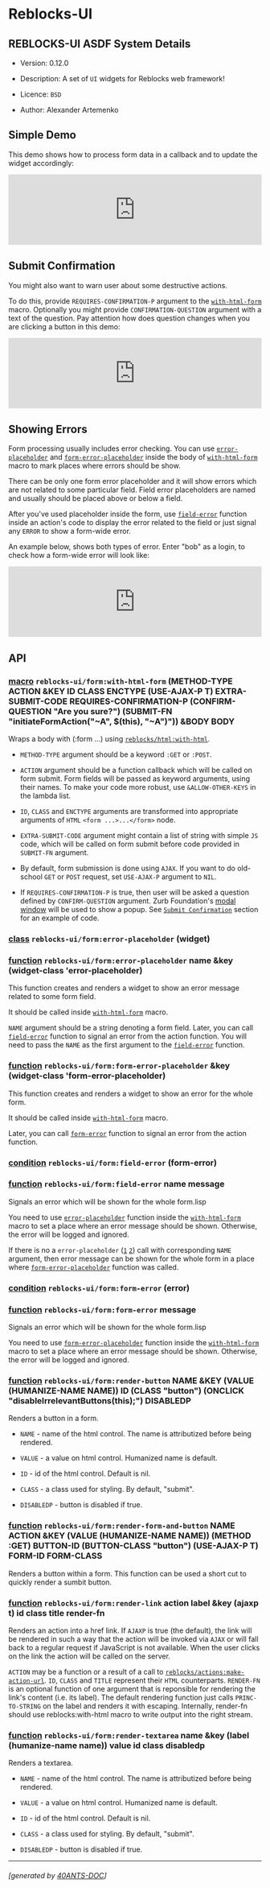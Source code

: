 <a id="x-28REBLOCKS-UI-DOCS-2FINDEX-3A-40README-2040ANTS-DOC-2FLOCATIVES-3ASECTION-29"></a>

# Reblocks-UI

<a id="reblocks-ui-asdf-system-details"></a>

## REBLOCKS-UI ASDF System Details

* Version: 0.12.0

* Description: A set of `UI` widgets for Reblocks web framework!

* Licence: `BSD`

* Author: Alexander Artemenko

<a id="x-28REBLOCKS-UI-DOCS-2FINDEX-3A-3A-40SIMPLE-DEMO-2040ANTS-DOC-2FLOCATIVES-3ASECTION-29"></a>

## Simple Demo

This demo shows how to process form data in a callback
and to update the widget accordingly:


<div class=demo>
 <iframe
         sandbox="allow-forms allow-same-origin allow-scripts"
         id=example-34
         src="http://localhost:40001/examples/reblocks-ui-docs/index/simple-example?iframe-id=example-34"
         style="width: 100%; height: 10em; border: 0"></iframe>
</div>
<script>
window.addEventListener('message', function(e) {
  let message = e.data;
  let iframe_id = message.iframe_id;
  let iframe = document.querySelector('#' + iframe_id);
  if (iframe) {
    iframe.style.height = message.height + 'px';
    iframe.style.width = message.width + 'px';
  } else {
    console.log('Unable to find iframe with id', iframe_id);
  }
} , false);
</script>

<a id="x-28REBLOCKS-UI-DOCS-2FINDEX-3A-3A-40CONFIRMATION-DEMO-2040ANTS-DOC-2FLOCATIVES-3ASECTION-29"></a>

## Submit Confirmation

You might also want to warn user about some destructive actions.

To do this, provide `REQUIRES-CONFIRMATION-P` argument to the
[`with-html-form`][8736] macro. Optionally you might provide `CONFIRMATION-QUESTION`
argument with a text of the question. Pay attention how does question
changes when you are clicking a button in this demo:


<div class=demo>
 <iframe
         sandbox="allow-forms allow-same-origin allow-scripts"
         id=example-35
         src="http://localhost:40001/examples/reblocks-ui-docs/index/confirmation-example?iframe-id=example-35"
         style="width: 100%; height: 10em; border: 0"></iframe>
</div>
<script>
window.addEventListener('message', function(e) {
  let message = e.data;
  let iframe_id = message.iframe_id;
  let iframe = document.querySelector('#' + iframe_id);
  if (iframe) {
    iframe.style.height = message.height + 'px';
    iframe.style.width = message.width + 'px';
  } else {
    console.log('Unable to find iframe with id', iframe_id);
  }
} , false);
</script>

<a id="x-28REBLOCKS-UI-DOCS-2FINDEX-3A-3A-40ERRORS-DEMO-2040ANTS-DOC-2FLOCATIVES-3ASECTION-29"></a>

## Showing Errors

Form processing usually includes error checking.
You can use [`error-placeholder`][d70e] and [`form-error-placeholder`][d938] inside
the body of [`with-html-form`][8736] macro to mark places where errors should be show.

There can be only one form error placeholder and it will show errors which are not
related to some particular field. Field error placeholders are named and usually
should be placed above or below a field.

After you've used placeholder inside the form, use [`field-error`][8a1e] function inside an
action's code to display the error related to the field or just signal any `ERROR`
to show a form-wide error.

An example below, shows both types of error. Enter "bob" as a login, to check
how a form-wide error will look like:


<div class=demo>
 <iframe
         sandbox="allow-forms allow-same-origin allow-scripts"
         id=example-36
         src="http://localhost:40001/examples/reblocks-ui-docs/index/errors-example?iframe-id=example-36"
         style="width: 100%; height: 10em; border: 0"></iframe>
</div>
<script>
window.addEventListener('message', function(e) {
  let message = e.data;
  let iframe_id = message.iframe_id;
  let iframe = document.querySelector('#' + iframe_id);
  if (iframe) {
    iframe.style.height = message.height + 'px';
    iframe.style.width = message.width + 'px';
  } else {
    console.log('Unable to find iframe with id', iframe_id);
  }
} , false);
</script>

<a id="x-28REBLOCKS-UI-DOCS-2FINDEX-3A-3A-40API-2040ANTS-DOC-2FLOCATIVES-3ASECTION-29"></a>

## API

<a id="x-28REBLOCKS-UI-2FFORM-3AWITH-HTML-FORM-20-2840ANTS-DOC-2FLOCATIVES-3AMACRO-29-29"></a>

### [macro](875d) `reblocks-ui/form:with-html-form` (METHOD-TYPE ACTION &KEY ID CLASS ENCTYPE (USE-AJAX-P T) EXTRA-SUBMIT-CODE REQUIRES-CONFIRMATION-P (CONFIRM-QUESTION "Are you sure?") (SUBMIT-FN "initiateFormAction(\"~A\", $(this), \"~A\")")) &BODY BODY

Wraps a body with (:form ...) using [`reblocks/html:with-html`][f21e].

* `METHOD-TYPE` argument should be a keyword `:GET` or `:POST`.

* `ACTION` argument should be a function callback which will be called on
  form submit. Form fields will be passed as keyword arguments, using their
  names. To make your code more robust, use `&ALLOW-OTHER-KEYS` in the lambda list.

* `ID`, `CLASS` and `ENCTYPE` arguments are transformed into appropriate arguments
  of `HTML` `<form ...>...</form>` node.

* `EXTRA-SUBMIT-CODE` argument might contain a list of string with simple `JS` code,
  which will be called on form submit before code provided in `SUBMIT-FN` argument.

* By default, form submission is done using `AJAX`. If you want to
  do old-school `GET` or `POST` request, set `USE-AJAX-P` argument to `NIL`.

* If `REQUIRES-CONFIRMATION-P` is true, then user will be asked a question
  defined by `CONFIRM-QUESTION` argument. Zurb Foundation's
  [modal window][5ce9] will be used
  to show a popup. See [`Submit Confirmation`][4596] section for
  an example of code.

<a id="x-28REBLOCKS-UI-2FFORM-3AERROR-PLACEHOLDER-20CLASS-29"></a>

### [class](56ff) `reblocks-ui/form:error-placeholder` (widget)

<a id="x-28REBLOCKS-UI-2FFORM-3AERROR-PLACEHOLDER-20FUNCTION-29"></a>

### [function](c9c0) `reblocks-ui/form:error-placeholder` name &key (widget-class 'error-placeholder)

This function creates and renders a widget to show an error message related to some form field.

It should be called inside [`with-html-form`][8736] macro.

`NAME` argument should be a string denoting a form field. Later, you can call [`field-error`][8a1e] function
to signal an error from the action function. You will need to pass the `NAME` as the first argument
to the [`field-error`][8a1e] function.

<a id="x-28REBLOCKS-UI-2FFORM-3AFORM-ERROR-PLACEHOLDER-20FUNCTION-29"></a>

### [function](3658) `reblocks-ui/form:form-error-placeholder` &key (widget-class 'form-error-placeholder)

This function creates and renders a widget to show an error for the whole form.

It should be called inside [`with-html-form`][8736] macro.

Later, you can call [`form-error`][4a1a] function to signal an error from the action function.

<a id="x-28REBLOCKS-UI-2FFORM-3AFIELD-ERROR-20CONDITION-29"></a>

### [condition](8d72) `reblocks-ui/form:field-error` (form-error)

<a id="x-28REBLOCKS-UI-2FFORM-3AFIELD-ERROR-20FUNCTION-29"></a>

### [function](3336) `reblocks-ui/form:field-error` name message

Signals an error which will be shown for the whole form.lisp

You need to use [`error-placeholder`][d70e] function inside the [`with-html-form`][8736] macro
to set a place where an error message should be shown. Otherwise, the error
will be logged and ignored.

If there is no a `error-placeholder` ([`1`][d70e] [`2`][1b14]) call with corresponding `NAME` argument,
then error message can be shown for the whole form in a place where
[`form-error-placeholder`][d938] function was called.

<a id="x-28REBLOCKS-UI-2FFORM-3AFORM-ERROR-20CONDITION-29"></a>

### [condition](dd91) `reblocks-ui/form:form-error` (error)

<a id="x-28REBLOCKS-UI-2FFORM-3AFORM-ERROR-20FUNCTION-29"></a>

### [function](87c5) `reblocks-ui/form:form-error` message

Signals an error which will be shown for the whole form.lisp

You need to use [`form-error-placeholder`][d938] function inside the [`with-html-form`][8736] macro
to set a place where an error message should be shown. Otherwise, the error
will be logged and ignored.

<a id="x-28REBLOCKS-UI-2FFORM-3ARENDER-BUTTON-20FUNCTION-29"></a>

### [function](5e67) `reblocks-ui/form:render-button` NAME &KEY (VALUE (HUMANIZE-NAME NAME)) ID (CLASS "button") (ONCLICK "disableIrrelevantButtons(this);") DISABLEDP

Renders a button in a form.

* `NAME` - name of the html control. The name is attributized before
  being rendered.

* `VALUE` - a value on html control. Humanized name is default.

* `ID` - id of the html control. Default is nil.

* `CLASS` - a class used for styling. By default, "submit".

* `DISABLEDP` - button is disabled if true.

<a id="x-28REBLOCKS-UI-2FFORM-3ARENDER-FORM-AND-BUTTON-20FUNCTION-29"></a>

### [function](249d) `reblocks-ui/form:render-form-and-button` NAME ACTION &KEY (VALUE (HUMANIZE-NAME NAME)) (METHOD :GET) BUTTON-ID (BUTTON-CLASS "button") (USE-AJAX-P T) FORM-ID FORM-CLASS

Renders a button within a form. This function can be used a short
cut to quickly render a sumbit button.

<a id="x-28REBLOCKS-UI-2FFORM-3ARENDER-LINK-20FUNCTION-29"></a>

### [function](c125) `reblocks-ui/form:render-link` action label &key (ajaxp t) id class title render-fn

Renders an action into a href link. If `AJAXP` is true (the
default), the link will be rendered in such a way that the action will
be invoked via `AJAX` or will fall back to a regular request if
JavaScript is not available. When the user clicks on the link the
action will be called on the server.

`ACTION` may be a function or a result of a call to [`reblocks/actions:make-action-url`][f521].
`ID`, `CLASS` and `TITLE` represent their `HTML` counterparts.
`RENDER-FN` is an optional function of one argument that is reponsible
for rendering the link's content (i.e. its label). The default rendering
function just calls `PRINC-TO-STRING` on the label and renders it
with escaping. Internally, render-fn should use reblocks:with-html macro
to write output into the right stream.

<a id="x-28REBLOCKS-UI-2FFORM-3ARENDER-TEXTAREA-20FUNCTION-29"></a>

### [function](f82e) `reblocks-ui/form:render-textarea` name &key (label (humanize-name name)) value id class disabledp

Renders a textarea.

* `NAME` - name of the html control. The name is attributized before
  being rendered.

* `VALUE` - a value on html control. Humanized name is default.

* `ID` - id of the html control. Default is nil.

* `CLASS` - a class used for styling. By default, "submit".

* `DISABLEDP` - button is disabled if true.


[56ff]: NIL/blob/7ff69d85acbc61bfaf72f95d1b056d6fce09c019/src/form.lisp#L246
[c9c0]: NIL/blob/7ff69d85acbc61bfaf72f95d1b056d6fce09c019/src/form.lisp#L276
[3658]: NIL/blob/7ff69d85acbc61bfaf72f95d1b056d6fce09c019/src/form.lisp#L288
[875d]: NIL/blob/7ff69d85acbc61bfaf72f95d1b056d6fce09c019/src/form.lisp#L299
[5e67]: NIL/blob/7ff69d85acbc61bfaf72f95d1b056d6fce09c019/src/form.lisp#L367
[dd91]: NIL/blob/7ff69d85acbc61bfaf72f95d1b056d6fce09c019/src/form.lisp#L37
[c125]: NIL/blob/7ff69d85acbc61bfaf72f95d1b056d6fce09c019/src/form.lisp#L426
[8d72]: NIL/blob/7ff69d85acbc61bfaf72f95d1b056d6fce09c019/src/form.lisp#L45
[249d]: NIL/blob/7ff69d85acbc61bfaf72f95d1b056d6fce09c019/src/form.lisp#L459
[f82e]: NIL/blob/7ff69d85acbc61bfaf72f95d1b056d6fce09c019/src/form.lisp#L475
[3336]: NIL/blob/7ff69d85acbc61bfaf72f95d1b056d6fce09c019/src/form.lisp#L54
[87c5]: NIL/blob/7ff69d85acbc61bfaf72f95d1b056d6fce09c019/src/form.lisp#L70
[f521]: https://40ants.com/reblocks/actions/#x-28REBLOCKS-2FACTIONS-3AMAKE-ACTION-URL-20FUNCTION-29
[f21e]: https://40ants.com/reblocks/rendering/#x-28REBLOCKS-2FHTML-3AWITH-HTML-20-2840ANTS-DOC-2FLOCATIVES-3AMACRO-29-29
[5ce9]: https://get.foundation/sites/docs/reveal.html
[1b14]: index.html#x-28REBLOCKS-UI-2FFORM-3AERROR-PLACEHOLDER-20CLASS-29
[d70e]: index.html#x-28REBLOCKS-UI-2FFORM-3AERROR-PLACEHOLDER-20FUNCTION-29
[8a1e]: index.html#x-28REBLOCKS-UI-2FFORM-3AFIELD-ERROR-20FUNCTION-29
[4a1a]: index.html#x-28REBLOCKS-UI-2FFORM-3AFORM-ERROR-20FUNCTION-29
[d938]: index.html#x-28REBLOCKS-UI-2FFORM-3AFORM-ERROR-PLACEHOLDER-20FUNCTION-29
[8736]: index.html#x-28REBLOCKS-UI-2FFORM-3AWITH-HTML-FORM-20-2840ANTS-DOC-2FLOCATIVES-3AMACRO-29-29
[4596]: index.html#x-28REBLOCKS-UI-DOCS-2FINDEX-3A-3A-40CONFIRMATION-DEMO-2040ANTS-DOC-2FLOCATIVES-3ASECTION-29

* * *
###### [generated by [40ANTS-DOC](https://40ants.com/doc/)]
